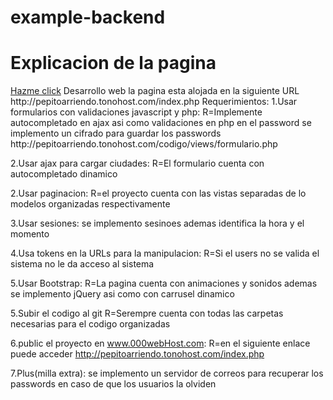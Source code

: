 # example-backend
<h1 >Explicacion de la pagina</h1>
<a href="URL:https://www.notion.so/Pruebas-FRONTED-y-PHP-a33392b8e5f847a796434e4dda5e9b4d"class="nav-link" target="_blank">Hazme click</a>
Desarrollo web
la pagina esta alojada en la siguiente URL
http://pepitoarriendo.tonohost.com/index.php
Requerimientos:
1.Usar formularios con validaciones javascript y php:
R=Implemente autocompletado en ajax asi como validaciones en php en el password
se implemento un cifrado para guardar los passwords
http://pepitoarriendo.tonohost.com/codigo/views/formulario.php

2.Usar ajax para cargar ciudades:
R=El formulario cuenta con autocompletado dinamico

2.Usar paginacion:
R=el proyecto cuenta con las vistas separadas de lo modelos organizadas respectivamente

3.Usar sesiones:
se implemento sesinoes ademas identifica la hora y el momento

4.Usa tokens en la URLs para la manipulacion:
R=Si el users no se valida el sistema no le da acceso al sistema

5.Usar Bootstrap:
R=La pagina cuenta con animaciones y sonidos ademas se implemento jQuery asi como con carrusel dinamico

5.Subir el codigo al git
R=Serempre cuenta con todas las carpetas necesarias para el codigo organizadas


6.public el proyecto en www.000webHost.com:
R=en el siguiente enlace puede acceder
http://pepitoarriendo.tonohost.com/index.php


7.Plus(milla extra):
se implemento un servidor de correos para recuperar los passwords en caso de que los usuarios la olviden

